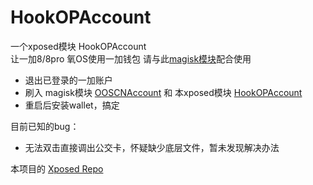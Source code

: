 # HookOPAccount
一个xposed模块 HookOPAccount  
让一加8/8pro 氧OS使用一加钱包
请与此[magisk模块](https://github.com/kiritoxkiriko/HookOPAccount/releases/download/1.2/OOSCNAccount.zip)配合使用

* 退出已登录的一加账户
* 刷入 magisk模块 [OOSCNAccount](https://github.com/kiritoxkiriko/HookOPAccount/releases/download/latest/OOSCNAccount.zip) 和 本xposed模块 [HookOPAccount](https://github.com/kiritoxkiriko/HookOPAccount/releases/download/latest/HookOPAccount.apk)
* 重启后安装wallet，搞定

目前已知的bug：
* 无法双击直接调出公交卡，怀疑缺少底层文件，暂未发现解决办法


本项目的 [Xposed Repo](https://repo.xposed.info/module/com.kiritoxkiriko.opaccounthook)




